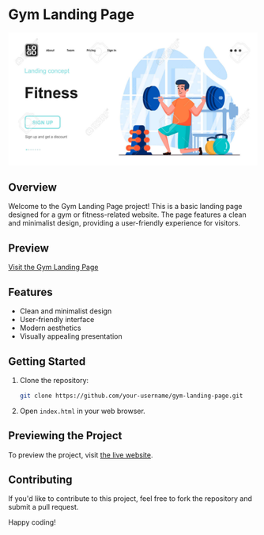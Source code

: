 # Gym Landing Page

![Gym Landing Page](logo.jpg)

## Overview

Welcome to the Gym Landing Page project! This is a basic landing page designed for a gym or fitness-related website. The page features a clean and minimalist design, providing a user-friendly experience for visitors.

## Preview


[Visit the Gym Landing Page](https://chetankumar9903.github.io/Gym-Landing-Page/)

## Features

- Clean and minimalist design
- User-friendly interface
- Modern aesthetics
- Visually appealing presentation

## Getting Started

1. Clone the repository:

    ```bash
    git clone https://github.com/your-username/gym-landing-page.git
    ```

2. Open `index.html` in your web browser.

## Previewing the Project

To preview the project, visit [the live website](https://chetankumar9903.github.io/Gym-Landing-Page/).

## Contributing

If you'd like to contribute to this project, feel free to fork the repository and submit a pull request.


Happy coding!
